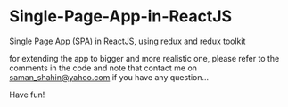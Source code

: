 # Single-Page-App-in-ReactJS
 Single Page App (SPA) in ReactJS, using redux and redux toolkit
 
 for extending the app to bigger and more realistic one, please refer to the comments in the code and note that contact me on saman_shahin@yahoo.com if you have any question...
 
 Have fun!
